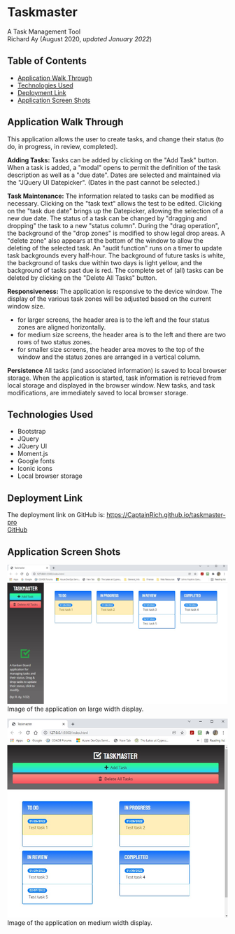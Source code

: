# Taskmaster
A Task Management Tool  
Richard Ay (August 2020, *updated January 2022*)


## Table of Contents
* [Application Walk Through](#application-walk-through)
* [Technologies Used](#technologies-used)
* [Deployment Link](#deployment-link)
* [Application Screen Shots](#application-screen-shots)

## Application Walk Through

This application allows the user to create tasks, and change their status (to do, in progress, in review, completed).  

**Adding Tasks:**
Tasks can be added by clicking on the "Add Task" button.  When a task is added, a "modal" opens to permit the definition of the task description as well as a "due date".  Dates are selected and maintained via the "JQuery UI Datepicker".  (Dates in the past cannot be selected.)

**Task Maintenance:**
The information related to tasks can be modified as necessary.  Clicking on the "task text" allows the test to be edited.  Clicking on the "task due date" brings up the Datepicker, allowing the selection of a new due date.  The status of a task can be changed by "dragging and dropping" the task to a new "status column".  During the "drag operation", the background of the "drop zones" is modified to show legal drop areas.  A "delete zone" also appears at the bottom of the window to allow the deleting of the selected task.  An "audit function" runs on a timer to update task backgrounds every half-hour.  The background of future tasks is white, the background of tasks due within two days is light yellow, and the background of tasks past due is red.  The complete set of (all) tasks can be deleted by clicking on the "Delete All Tasks" button.

**Responsiveness:**
The application is responsive to the device window.  The display of the various task zones will be adjusted based on the current window size.  
- for larger screens, the header area is to the left and the four status zones are aligned horizontally.
- for medium size screens, the header area is to the left and there are two rows of two status zones. 
- for smaller size screens, the header area moves to the top of the window and the status zones are arranged in a vertical column.

**Persistence**
All tasks (and associated information) is saved to local browser storage.  When the application is started, task information is retrieved from local storage and displayed in the browser window.  New tasks, and task modifications, are immediately saved to local browser storage.


## Technologies Used

* Bootstrap
* JQuery
* JQuery UI
* Moment.js
* Google fonts
* Iconic icons
* Local browser storage


## Deployment Link
The deployment link on GitHub is: https://CaptainRich.github.io/taskmaster-pro   
[GitHub](https://CaptainRich.github.io/taskmaster-pro) 


## Application Screen Shots

![Screenshot](./assets/images/taskmaster.jpg) Image of the application on large width display.  

![Screenshot2](./assets/images/taskmaster2.jpg) Image of the application on medium width display.
